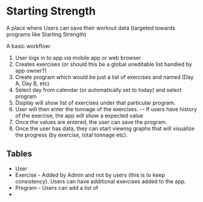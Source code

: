 # Starting Strength

A place where Users can save their workout data (targeted towards programs like Starting Strength)

A basic workflow:

1. User logs in to app via mobile app or web browser
2. Creates exercises (or should this be a global uneditable list handled by app owner?)
3. Create program which would be just a list of exercises and named (Day A, Day B, etc)
4. Select day from calendar (or automatically set to today) and select program
5. Display will show list of exercises under that particular program.
6. User will then enter the tonnage of the exercises.
   -- If users have history of the exercise, the app will show a expected value
7. Once the values are entered, the user can save the program.
8. Once the user has data, they can start viewing graphs that will visualize the progress (by exercise, total tonnage etc).

## Tables

- User
- Exercise - Added by Admin and not by users (this is to keep consistency). Users can have additional exercises added to the app.
- Program - Users can add a list of 
- 
